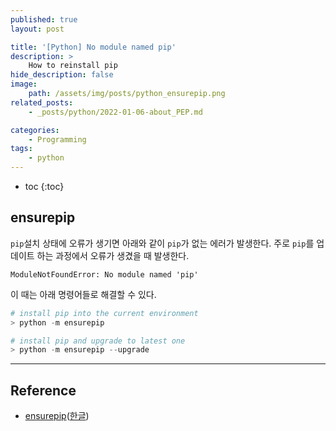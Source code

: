 ```yaml
---
published: true
layout: post

title: '[Python] No module named pip'
description: >
    How to reinstall pip
hide_description: false
image:
    path: /assets/img/posts/python_ensurepip.png
related_posts:
    - _posts/python/2022-01-06-about_PEP.md

categories:
    - Programming
tags:
    - python
---
```

* toc
{:toc}

## ensurepip

`pip`설치 상태에 오류가 생기면 아래와 같이 `pip`가 없는 에러가 발생한다. 주로 `pip`를 업데이트 하는 과정에서 오류가 생겼을 때 발생한다.  

```
ModuleNotFoundError: No module named 'pip'
```

이 때는 아래 명령어들로 해결할 수 있다.  

```powershell
# install pip into the current environment
> python -m ensurepip

# install pip and upgrade to latest one
> python -m ensurepip --upgrade
```

---
## Reference
- [ensurepip](https://docs.python.org/3/library/ensurepip.html)([한글](https://docs.python.org/ko/3/library/ensurepip.html))